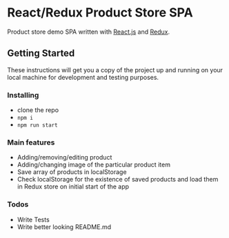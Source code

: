 # React/Redux Product Store SPA

Product store demo SPA written with [React.js](https://reactjs.org/) and [Redux](http://redux.js.org/).

## Getting Started

These instructions will get you a copy of the project up and running on your local machine for development and testing purposes.

### Installing

- clone the repo
- ```npm i```
- ```npm run start```

### Main features

  - Adding/removing/editing product
  - Adding/changing image of the particular product item
  - Save array of products in localStorage
  - Check localStorage for the existence of saved products and load them in Redux store on initial start of the app


### Todos

 - Write Tests
 - Write better looking README.md
